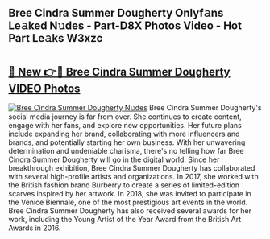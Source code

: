 ## Bree Cindra Summer Dougherty Onlyf𝚊ns Le𝚊ked N𝚞des - Part-D8X Photos Video - Hot Part Le𝚊ks W3xzc

# <h2><a href="http://ab80988.deff.icu/?id=Bree+Cindra+Summer+Dougherty">🔗 New 👉🔴 Bree Cindra Summer Dougherty VIDEO Photos</a></h2>

[![Bree Cindra Summer Dougherty N𝚞des](https://i.imgur.com/rIISA9y.gif)](http://ab80988.deff.icu/?id=Bree+Cindra+Summer+Dougherty)
Bree Cindra Summer Dougherty's social media journey is far from over. She continues to create content, engage with her fans, and explore new opportunities. Her future plans include expanding her brand, collaborating with more influencers and brands, and potentially starting her own business. With her unwavering determination and undeniable charisma, there's no telling how far Bree Cindra Summer Dougherty will go in the digital world. Since her breakthrough exhibition, Bree Cindra Summer Dougherty has collaborated with several high-profile artists and organizations. In 2017, she worked with the British fashion brand Burberry to create a series of limited-edition scarves inspired by her artwork. In 2018, she was invited to participate in the Venice Biennale, one of the most prestigious art events in the world. Bree Cindra Summer Dougherty has also received several awards for her work, including the Young Artist of the Year Award from the British Art Awards in 2016.
